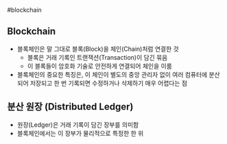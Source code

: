 #blockchain

## Blockchain
- 블록체인은 말 그대로 블록(Block)을 체인(Chain)처럼 연결한 것
	- 블록은 거래 기록인 트랜잭션(Transaction)이 담긴 묶음
	- 이 블록들이 암호화 기술로 안전하게 연결되어 체인을 이룸
- 블록체인의 중요한 특징은, 이 체인이 별도의 중앙 관리자 없이 여러 컴퓨터에 분산되어 저장되고 한 번 기록되면 수정하거나 삭제하기 매우 어렵다는 점


## 분산 원장 (Distributed Ledger)
- 원장(Ledger)은 거래 기록이 담긴 장부를 의미함
- 블록체인에서는 이 장부가 물리적으로 특정한 한 위